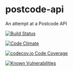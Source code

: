 # postcode-api
An attempt at a Postcode API

[![Build Status](https://travis-ci.com/mattbryce93/postcode-api.svg?branch=master)](https://travis-ci.com/mattbryce93/postcode-api)

[![Code Climate](https://codeclimate.com/github/mattbryce93/postcode-api/badges/gpa.svg)](https://codeclimate.com/github/mattbryce93/postcode-api)

[![codecov.io Code Coverage](https://img.shields.io/codecov/c/github/mattbryce93/postcode-api.svg?maxAge=2592000)](https://codecov.io/github/mattbryce93/postcode-api?branch=master)

[![Known Vulnerabilities](https://snyk.io/test/github/mattbryce93/postcode-api/badge.svg?targetFile=package.json)](https://snyk.io/test/github/mattbryce93/postcode-api?targetFile=package.json)